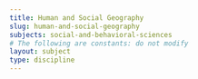 ```yaml
---
title: Human and Social Geography
slug: human-and-social-geography
subjects: social-and-behavioral-sciences
# The following are constants: do not modify
layout: subject
type: discipline
---
```

